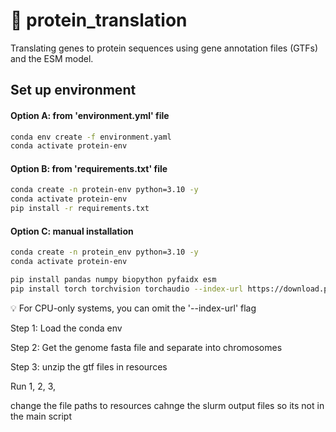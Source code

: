 # 🧬 protein_translation
Translating genes to protein sequences using gene annotation files (GTFs) and the ESM model.

## Set up environment

#### Option A: from 'environment.yml' file

```bash
conda env create -f environment.yaml
conda activate protein-env
```

#### Option B: from 'requirements.txt' file
```bash
conda create -n protein-env python=3.10 -y
conda activate protein-env
pip install -r requirements.txt
```

#### Option C: manual installation
```bash
conda create -n protein_env python=3.10 -y
conda activate protein-env

pip install pandas numpy biopython pyfaidx esm
pip install torch torchvision torchaudio --index-url https://download.pytorch.org/whl/cu128
```
💡 For CPU-only systems, you can omit the '--index-url' flag

Step 1: Load the conda env

Step 2: Get the genome fasta file and separate into chromosomes

Step 3: unzip the gtf files in resources

Run 1, 2, 3, 

change the file paths to resources 
cahnge the slurm output files so its not in the main script